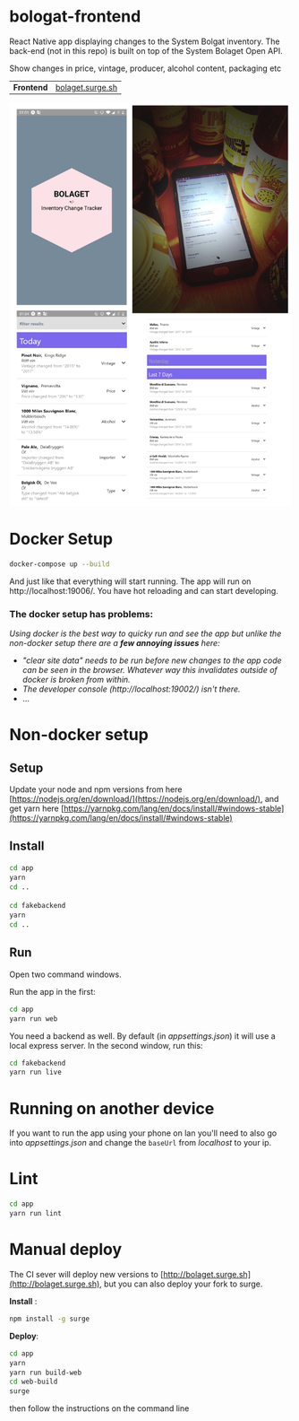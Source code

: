 # bologat-frontend

React Native app displaying changes to the System Bolgat inventory. The back-end (not in this repo) is built on top of the System Bolaget Open API.

Show changes in price, vintage, producer, alcohol content, packaging etc

|||
|-------------|-------------------|
| **Frontend**  |<a href="http://bolaget.surge.sh" target="_blank">bolaget.surge.sh</a>|

![Photo and Screenshots](preview.jpg)

# Docker Setup

```sh
docker-compose up --build
```

And just like that everything will start running. The app will run on http://localhost:19006/. You have hot reloading and can start developing.

### The docker setup has problems: ###

*Using docker is the best way to quicky run and see the app but unlike the non-docker setup there are a **few annoying issues** here:*
- *"clear site data" needs to be run before new changes to the app code can be seen in the browser. Whatever way this invalidates outside of docker is broken from within.*
- *The developer console (http://localhost:19002/) isn't there.*
- ...

# Non-docker setup

## Setup ##

Update your node and npm versions from here [https://nodejs.org/en/download/](https://nodejs.org/en/download/), and get yarn here [https://yarnpkg.com/lang/en/docs/install/#windows-stable](https://yarnpkg.com/lang/en/docs/install/#windows-stable)

## Install ##

```sh
cd app
yarn
cd ..

cd fakebackend
yarn
cd ..
```

## Run ##

Open two command windows.

Run the app in the first:

```sh
cd app
yarn run web
```

You need a backend as well. By default (in *appsettings.json*) it will use a local express server.
In the second window, run this:

```sh
cd fakebackend
yarn run live
```

# Running on another device #

If you want to run the app using your phone on lan you'll need to also go into *appsettings.json* and change the `baseUrl` from *localhost* to your ip.

# Lint #

```sh
cd app
yarn run lint
```

# Manual deploy #

The CI sever will deploy new versions to [http://bolaget.surge.sh](http://bolaget.surge.sh), but you can also deploy your fork to surge.


**Install** :
```sh
npm install -g surge
```

**Deploy**:

```sh
cd app
yarn
yarn run build-web
cd web-build
surge
```

then follow the instructions on the command line
